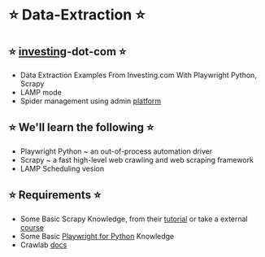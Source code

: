 # ⭐️ Data-Extraction ⭐️

## ⭐️ [investing](https://www.investing.com/)-dot-com ⭐️

- Data Extraction Examples From Investing.com With Playwright Python, Scrapy
- LAMP mode
- Spider management using admin [platform](https://github.com/crawlab-team/crawlab) 

## ⭐️ We'll learn the following ⭐️

- Playwright Python ~ an out-of-process automation driver
- Scrapy ~ a fast high-level web crawling and web scraping framework
- LAMP Scheduling vesion
  
## ⭐️ Requirements ⭐️

- Some Basic Scrapy Knowledge, from their [tutorial](https://docs.scrapy.org/en/latest/intro/tutorial.html) or take a external [course](https://www.udemy.com/course/advanced-web-scraping-with-python-using-scrapy-splash)
- Some Basic [Playwright for Python](https://playwright.dev/python) Knowledge
- Crawlab [docs](https://docs.crawlab.cn/en/guide)
